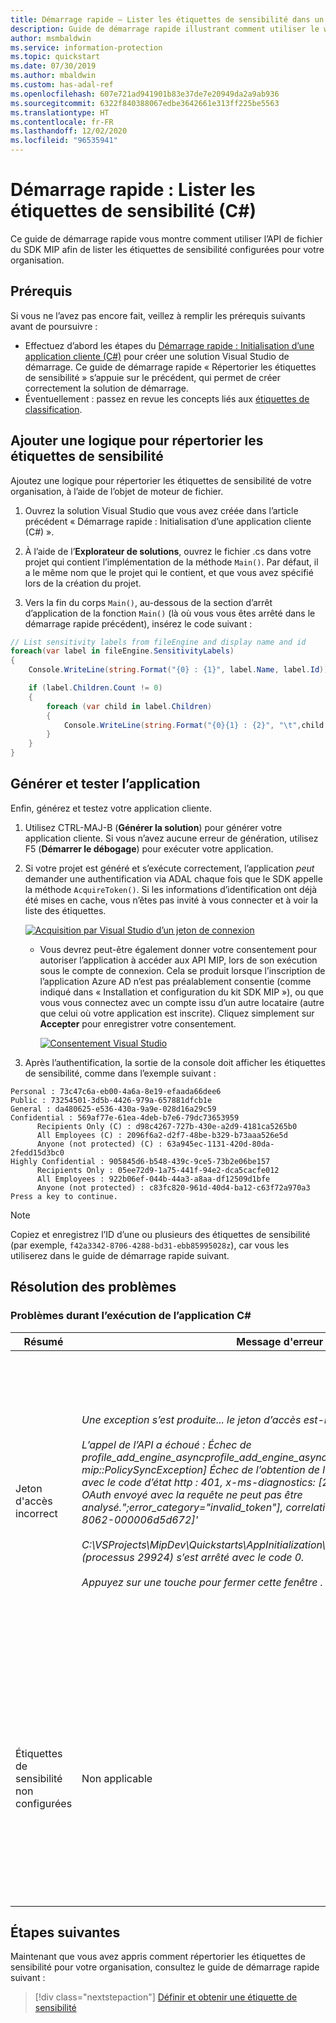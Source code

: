 ```yaml
---
title: Démarrage rapide – Lister les étiquettes de sensibilité dans un locataire Microsoft Information Protection (MIP) à l’aide du wrapper C# du SDK MIP
description: Guide de démarrage rapide illustrant comment utiliser le wrapper C# du SDK Microsoft Information Protection (MIP) pour lister les étiquettes de sensibilité dans votre locataire (C#).
author: msmbaldwin
ms.service: information-protection
ms.topic: quickstart
ms.date: 07/30/2019
ms.author: mbaldwin
ms.custom: has-adal-ref
ms.openlocfilehash: 607e721ad941901b83e37de7e20949da2a9ab936
ms.sourcegitcommit: 6322f840388067edbe3642661e313ff225be5563
ms.translationtype: HT
ms.contentlocale: fr-FR
ms.lasthandoff: 12/02/2020
ms.locfileid: "96535941"
---
```

# <a name="quickstart-list-sensitivity-labels-c"></a>Démarrage rapide : Lister les étiquettes de sensibilité (C#)

Ce guide de démarrage rapide vous montre comment utiliser l’API de fichier du SDK MIP afin de lister les étiquettes de sensibilité configurées pour votre organisation.

## <a name="prerequisites"></a>Prérequis

Si vous ne l’avez pas encore fait, veillez à remplir les prérequis suivants avant de poursuivre :

- Effectuez d’abord les étapes du [Démarrage rapide : Initialisation d’une application cliente (C#)](quick-app-initialization-csharp.md) pour créer une solution Visual Studio de démarrage. Ce guide de démarrage rapide « Répertorier les étiquettes de sensibilité » s’appuie sur le précédent, qui permet de créer correctement la solution de démarrage.
- Éventuellement : passez en revue les concepts liés aux [étiquettes de classification](concept-classification-labels.md).

## <a name="add-logic-to-list-the-sensitivity-labels"></a>Ajouter une logique pour répertorier les étiquettes de sensibilité

Ajoutez une logique pour répertorier les étiquettes de sensibilité de votre organisation, à l’aide de l’objet de moteur de fichier.

1. Ouvrez la solution Visual Studio que vous avez créée dans l’article précédent « Démarrage rapide : Initialisation d’une application cliente (C#) ».

2. À l’aide de l’**Explorateur de solutions**, ouvrez le fichier .cs dans votre projet qui contient l’implémentation de la méthode `Main()`. Par défaut, il a le même nom que le projet qui le contient, et que vous avez spécifié lors de la création du projet.

3. Vers la fin du corps `Main()`, au-dessous de la section d’arrêt d’application de la fonction `Main()` (là où vous vous êtes arrêté dans le démarrage rapide précédent), insérez le code suivant :

  ```csharp
  // List sensitivity labels from fileEngine and display name and id
  foreach(var label in fileEngine.SensitivityLabels)
  {
      Console.WriteLine(string.Format("{0} : {1}", label.Name, label.Id));

      if (label.Children.Count != 0)
      {
          foreach (var child in label.Children)
          {
              Console.WriteLine(string.Format("{0}{1} : {2}", "\t",child.Name, child.Id));
          }
      }
  }
  ```

## <a name="build-and-test-the-application"></a>Générer et tester l’application

Enfin, générez et testez votre application cliente.

1. Utilisez CTRL-MAJ-B (**Générer la solution**) pour générer votre application cliente. Si vous n’avez aucune erreur de génération, utilisez F5 (**Démarrer le débogage**) pour exécuter votre application.

2. Si votre projet est généré et s’exécute correctement, l’application *peut* demander une authentification via ADAL chaque fois que le SDK appelle la méthode `AcquireToken()`. Si les informations d’identification ont déjà été mises en cache, vous n’êtes pas invité à vous connecter et à voir la liste des étiquettes.

     [![Acquisition par Visual Studio d’un jeton de connexion](media/quick-file-list-labels-cpp/acquire-token-sign-in.png)](media/quick-file-list-labels-cpp/acquire-token-sign-in.png#lightbox)

   - Vous devrez peut-être également donner votre consentement pour autoriser l’application à accéder aux API MIP, lors de son exécution sous le compte de connexion. Cela se produit lorsque l’inscription de l’application Azure AD n’est pas préalablement consentie (comme indiqué dans « Installation et configuration du kit SDK MIP »), ou que vous vous connectez avec un compte issu d’un autre locataire (autre que celui où votre application est inscrite). Cliquez simplement sur **Accepter** pour enregistrer votre consentement.

     [![Consentement Visual Studio](media/quick-file-list-labels-cpp/acquire-token-sign-in-consent.png)](media/quick-file-list-labels-cpp/acquire-token-sign-in-consent.png#lightbox)

3. Après l’authentification, la sortie de la console doit afficher les étiquettes de sensibilité, comme dans l’exemple suivant :

  ```console
  Personal : 73c47c6a-eb00-4a6a-8e19-efaada66dee6
  Public : 73254501-3d5b-4426-979a-657881dfcb1e
  General : da480625-e536-430a-9a9e-028d16a29c59
  Confidential : 569af77e-61ea-4deb-b7e6-79dc73653959
        Recipients Only (C) : d98c4267-727b-430e-a2d9-4181ca5265b0
        All Employees (C) : 2096f6a2-d2f7-48be-b329-b73aaa526e5d
        Anyone (not protected) (C) : 63a945ec-1131-420d-80da-2fedd15d3bc0
  Highly Confidential : 905845d6-b548-439c-9ce5-73b2e06be157
        Recipients Only : 05ee72d9-1a75-441f-94e2-dca5cacfe012
        All Employees : 922b06ef-044b-44a3-a8aa-df12509d1bfe
        Anyone (not protected) : c83fc820-961d-40d4-ba12-c63f72a970a3
  Press a key to continue.
  ```

   > [!NOTE]
   > Copiez et enregistrez l’ID d’une ou plusieurs des étiquettes de sensibilité (par exemple, `f42a3342-8706-4288-bd31-ebb85995028z`), car vous les utiliserez dans le guide de démarrage rapide suivant.

## <a name="troubleshooting"></a>Résolution des problèmes

### <a name="problems-during-execution-of-c-application"></a>Problèmes durant l’exécution de l’application C#

| Résumé | Message d'erreur | Solution |
|---------|---------------|----------|
| Jeton d'accès incorrect | *Une exception s’est produite... le jeton d’accès est-il incorrect ou a-t-il expiré ?<br><br>L’appel de l’API a échoué : Échec de profile_add_engine_asyncprofile_add_engine_async avec : [classe mip::PolicySyncException] Échec de l’obtention de la stratégie, Échec de la requête avec le code d’état http : 401, x-ms-diagnostics: [2000001;reason="Le jeton OAuth envoyé avec la requête ne peut pas être analysé.";error_category="invalid_token"], correlationId:[35bc0023-3727-4eff-8062-000006d5d672]'<br><br>C:\VSProjects\MipDev\Quickstarts\AppInitialization\x64\Debug\AppInitialization.exe (processus 29924) s’est arrêté avec le code 0.<br><br>Appuyez sur une touche pour fermer cette fenêtre . . .* | Si votre projet est généré avec succès, mais que vous voyez une sortie similaire à gauche, vous avez probablement un jeton non valide ou expiré dans votre méthode `AcquireOAuth2Token()`. Revenez à [Générer et tester l’application](#build-and-test-the-application) et regénérez le jeton d’accès, mettez à jour `AcquireOAuth2Token()` de nouveau et regénérez/retestez. Vous pouvez également examiner et vérifier le jeton et ses revendications, à l’aide de l’application web monopage [jwt.ms](https://jwt.ms/). |
| Étiquettes de sensibilité non configurées | Non applicable | Si votre projet est généré avec succès, mais que vous n’avez aucune sortie dans la fenêtre de console, assurez-vous que les étiquettes de sensibilité de votre organisation soient correctement configurées. Consultez [Installation et configuration du kit SDK MIP](setup-configure-mip.md), sous « Définir les paramètres de taxonomie et de protection des étiquettes » pour plus d’informations.  |

## <a name="next-steps"></a>Étapes suivantes

Maintenant que vous avez appris comment répertorier les étiquettes de sensibilité pour votre organisation, consultez le guide de démarrage rapide suivant :

> [!div class="nextstepaction"]
> [Définir et obtenir une étiquette de sensibilité](quick-file-set-get-label-csharp.md)
